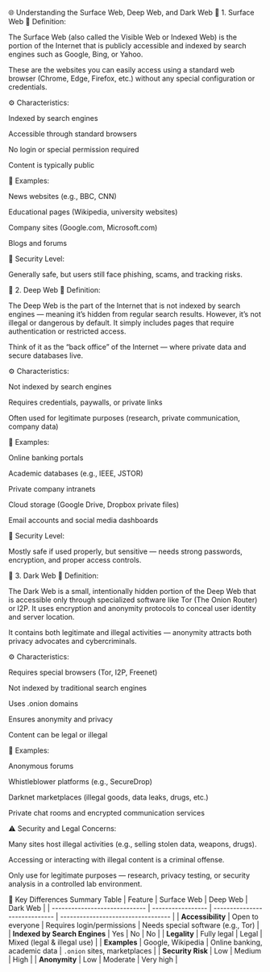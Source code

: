 🌐 Understanding the Surface Web, Deep Web, and Dark Web
🔹 1. Surface Web
📘 Definition:

The Surface Web (also called the Visible Web or Indexed Web) is the portion of the Internet that is publicly accessible and indexed by search engines such as Google, Bing, or Yahoo.

These are the websites you can easily access using a standard web browser (Chrome, Edge, Firefox, etc.) without any special configuration or credentials.

⚙️ Characteristics:

Indexed by search engines

Accessible through standard browsers

No login or special permission required

Content is typically public

🧩 Examples:

News websites (e.g., BBC, CNN)

Educational pages (Wikipedia, university websites)

Company sites (Google.com, Microsoft.com)

Blogs and forums

🔐 Security Level:

Generally safe, but users still face phishing, scams, and tracking risks.

🔹 2. Deep Web
📘 Definition:

The Deep Web is the part of the Internet that is not indexed by search engines — meaning it’s hidden from regular search results.
However, it’s not illegal or dangerous by default. It simply includes pages that require authentication or restricted access.

Think of it as the “back office” of the Internet — where private data and secure databases live.

⚙️ Characteristics:

Not indexed by search engines

Requires credentials, paywalls, or private links

Often used for legitimate purposes (research, private communication, company data)

🧩 Examples:

Online banking portals

Academic databases (e.g., IEEE, JSTOR)

Private company intranets

Cloud storage (Google Drive, Dropbox private files)

Email accounts and social media dashboards

🔐 Security Level:

Mostly safe if used properly, but sensitive — needs strong passwords, encryption, and proper access controls.

🔹 3. Dark Web
📘 Definition:

The Dark Web is a small, intentionally hidden portion of the Deep Web that is accessible only through specialized software like Tor (The Onion Router) or I2P.
It uses encryption and anonymity protocols to conceal user identity and server location.

It contains both legitimate and illegal activities — anonymity attracts both privacy advocates and cybercriminals.

⚙️ Characteristics:

Requires special browsers (Tor, I2P, Freenet)

Not indexed by traditional search engines

Uses .onion domains

Ensures anonymity and privacy

Content can be legal or illegal

🧩 Examples:

Anonymous forums

Whistleblower platforms (e.g., SecureDrop)

Darknet marketplaces (illegal goods, data leaks, drugs, etc.)

Private chat rooms and encrypted communication services

⚠️ Security and Legal Concerns:

Many sites host illegal activities (e.g., selling stolen data, weapons, drugs).

Accessing or interacting with illegal content is a criminal offense.

Only use for legitimate purposes — research, privacy testing, or security analysis in a controlled lab environment.

🧠 Key Differences Summary Table
| Feature                       | Surface Web       | Deep Web                      | Dark Web                           |
| ----------------------------- | ----------------- | ----------------------------- | ---------------------------------- |
| **Accessibility**             | Open to everyone  | Requires login/permissions    | Needs special software (e.g., Tor) |
| **Indexed by Search Engines** | Yes               | No                            | No                                 |
| **Legality**                  | Fully legal       | Legal                         | Mixed (legal & illegal use)        |
| **Examples**                  | Google, Wikipedia | Online banking, academic data | `.onion` sites, marketplaces       |
| **Security Risk**             | Low               | Medium                        | High                               |
| **Anonymity**                 | Low               | Moderate                      | Very high                          |
